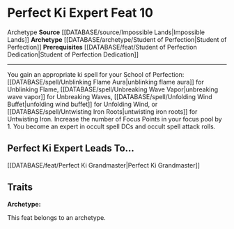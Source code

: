 ﻿---
feat: Perfect Ki Expert
id: '4061'
leads_to: '[[DATABASE/feat/Perfect Ki Grandmaster|Perfect Ki Grandmaster]]'
level: '10'
name: Perfect Ki Expert
prerequisite: '[[DATABASE/feat/Student of Perfection Dedication|Student of Perfection
  Dedication]]'
rarity: Common
source: '[[DATABASE/source/Impossible Lands|Impossible Lands]]'
trait:
- '[[DATABASE/trait/Archetype|Archetype]]'
type: Feat

---
# Perfect Ki Expert <span class="item-type">Feat 10</span>

<span class="item-trait">Archetype</span>
**Source** [[DATABASE/source/Impossible Lands|Impossible Lands]]
**Archetype** [[DATABASE/archetype/Student of Perfection|Student of Perfection]]
**Prerequisites** [[DATABASE/feat/Student of Perfection Dedication|Student of Perfection Dedication]]

---
You gain an appropriate ki spell for your School of Perfection: [[DATABASE/spell/Unblinking Flame Aura|unblinking flame aura]] for Unblinking Flame, [[DATABASE/spell/Unbreaking Wave Vapor|unbreaking wave vapor]] for Unbreaking Waves, [[DATABASE/spell/Unfolding Wind Buffet|unfolding wind buffet]] for Unfolding Wind, or [[DATABASE/spell/Untwisting Iron Roots|untwisting iron roots]] for Untwisting Iron. Increase the number of Focus Points in your focus pool by 1. You become an expert in occult spell DCs and occult spell attack rolls.

## Perfect Ki Expert Leads To...

[[DATABASE/feat/Perfect Ki Grandmaster|Perfect Ki Grandmaster]]

## Traits

**Archetype:**

This feat belongs to an archetype.